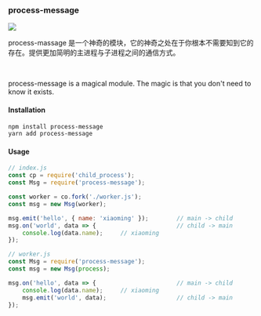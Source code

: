 
### process-message

<a href="https://www.npmjs.com/package/process-massage"><img src="https://img.shields.io/npm/v/process-massage.svg" style="width: auto; height: auto"/> </a>


process-massage 是一个神奇的模块，它的神奇之处在于你根本不需要知到它的存在。提供更加简明的主进程与子进程之间的通信方式。

<br />

process-message is a magical module. The magic is that you don't need to know it exists.

#### Installation

```bash
npm install process-message
yarn add process-message
```

#### Usage

```js
// index.js
const cp = require('child_process');
const Msg = require('process-message');

const worker = co.fork('./worker.js');
const msg = new Msg(worker);

msg.emit('hello', { name: 'xiaoming' });        // main -> child
msg.on('world', data => {                       // child -> main
    console.log(data.name);     // xiaoming
});
```

```js
// worker.js
const Msg = require('process-message');
const msg = new Msg(process);

msg.on('hello', data => {                       // main -> child
    console.log(data.name);     // xiaoming
    msg.emit('world', data);                    // child -> main
});
```

